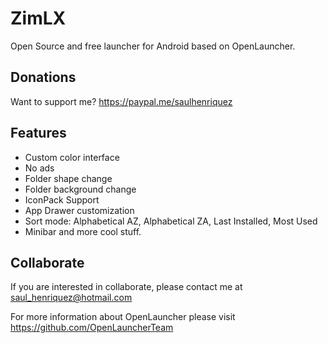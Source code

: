# ZimLX
Open Source and free launcher for Android based on OpenLauncher.

## Donations
Want to support me? https://paypal.me/saulhenriquez


## Features
* Custom color interface
* No ads
* Folder shape change
* Folder background change
* IconPack Support
* App Drawer customization
* Sort mode: Alphabetical AZ, Alphabetical ZA, Last Installed, Most Used
* Minibar
and more cool stuff.

## Collaborate
If you are interested in collaborate, please contact me at saul_henriquez@hotmail.com

For more information about OpenLauncher please visit https://github.com/OpenLauncherTeam

